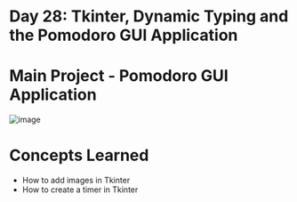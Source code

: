 # Day 28: Tkinter, Dynamic Typing and the Pomodoro GUI Application

# Main Project - Pomodoro GUI Application
![image](https://github.com/user-attachments/assets/1a49c67a-79a4-4c31-904d-e7f0b4bb0898)

# Concepts Learned
- How to add images in Tkinter
- How to create a timer in Tkinter
